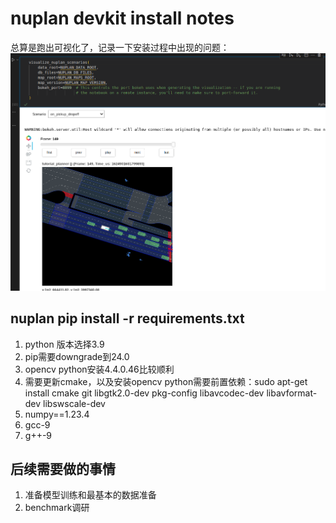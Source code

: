 # nuplan devkit install notes

总算是跑出可视化了，记录一下安装过程中出现的问题：
![alt text](image-14.png)

## nuplan pip install -r requirements.txt

1. python 版本选择3.9
2. pip需要downgrade到24.0
3. opencv python安装4.4.0.46比较顺利
4. 需要更新cmake，以及安装opencv python需要前置依赖：sudo apt-get install cmake git libgtk2.0-dev pkg-config libavcodec-dev libavformat-dev libswscale-dev
5. numpy==1.23.4
6. gcc-9
7. g++-9

## 后续需要做的事情

1. 准备模型训练和最基本的数据准备
2. benchmark调研